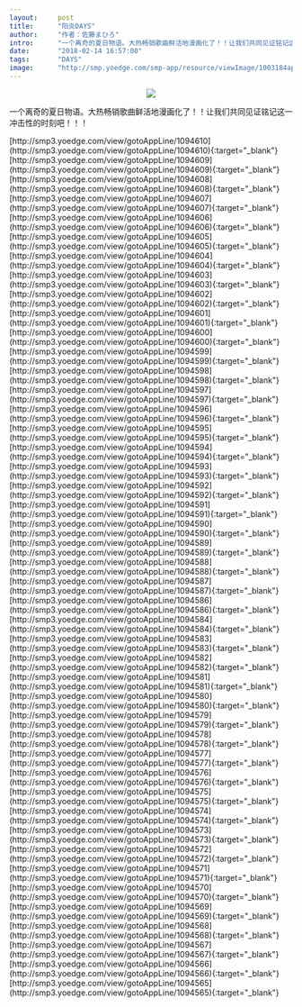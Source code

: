 ```yaml
---
layout:     post
title:      "阳炎DAYS"
author:     "作者：佐藤まひろ"
intro:      "一个离奇的夏日物语。大热畅销歌曲鲜活地漫画化了！！让我们共同见证铭记这一冲击性的时刻吧！！！"
date:       "2018-02-14 16:57:00"
tags:       "DAYS"
image:      "http://smp.yoedge.com/smp-app/resource/viewImage/1003184appline.png"
---
```

<div style="text-align: center">
<p><img src="http://smp.yoedge.com/smp-app/resource/viewImage/1003184appline.png"/></p>
</div>
<p class="post-meta">
<span>一个离奇的夏日物语。大热畅销歌曲鲜活地漫画化了！！让我们共同见证铭记这一冲击性的时刻吧！！！</span>
</p>
[http://smp3.yoedge.com/view/gotoAppLine/1094610](http://smp3.yoedge.com/view/gotoAppLine/1094610){:target="_blank"}
[http://smp3.yoedge.com/view/gotoAppLine/1094609](http://smp3.yoedge.com/view/gotoAppLine/1094609){:target="_blank"}
[http://smp3.yoedge.com/view/gotoAppLine/1094608](http://smp3.yoedge.com/view/gotoAppLine/1094608){:target="_blank"}
[http://smp3.yoedge.com/view/gotoAppLine/1094607](http://smp3.yoedge.com/view/gotoAppLine/1094607){:target="_blank"}
[http://smp3.yoedge.com/view/gotoAppLine/1094606](http://smp3.yoedge.com/view/gotoAppLine/1094606){:target="_blank"}
[http://smp3.yoedge.com/view/gotoAppLine/1094605](http://smp3.yoedge.com/view/gotoAppLine/1094605){:target="_blank"}
[http://smp3.yoedge.com/view/gotoAppLine/1094604](http://smp3.yoedge.com/view/gotoAppLine/1094604){:target="_blank"}
[http://smp3.yoedge.com/view/gotoAppLine/1094603](http://smp3.yoedge.com/view/gotoAppLine/1094603){:target="_blank"}
[http://smp3.yoedge.com/view/gotoAppLine/1094602](http://smp3.yoedge.com/view/gotoAppLine/1094602){:target="_blank"}
[http://smp3.yoedge.com/view/gotoAppLine/1094601](http://smp3.yoedge.com/view/gotoAppLine/1094601){:target="_blank"}
[http://smp3.yoedge.com/view/gotoAppLine/1094600](http://smp3.yoedge.com/view/gotoAppLine/1094600){:target="_blank"}
[http://smp3.yoedge.com/view/gotoAppLine/1094599](http://smp3.yoedge.com/view/gotoAppLine/1094599){:target="_blank"}
[http://smp3.yoedge.com/view/gotoAppLine/1094598](http://smp3.yoedge.com/view/gotoAppLine/1094598){:target="_blank"}
[http://smp3.yoedge.com/view/gotoAppLine/1094597](http://smp3.yoedge.com/view/gotoAppLine/1094597){:target="_blank"}
[http://smp3.yoedge.com/view/gotoAppLine/1094596](http://smp3.yoedge.com/view/gotoAppLine/1094596){:target="_blank"}
[http://smp3.yoedge.com/view/gotoAppLine/1094595](http://smp3.yoedge.com/view/gotoAppLine/1094595){:target="_blank"}
[http://smp3.yoedge.com/view/gotoAppLine/1094594](http://smp3.yoedge.com/view/gotoAppLine/1094594){:target="_blank"}
[http://smp3.yoedge.com/view/gotoAppLine/1094593](http://smp3.yoedge.com/view/gotoAppLine/1094593){:target="_blank"}
[http://smp3.yoedge.com/view/gotoAppLine/1094592](http://smp3.yoedge.com/view/gotoAppLine/1094592){:target="_blank"}
[http://smp3.yoedge.com/view/gotoAppLine/1094591](http://smp3.yoedge.com/view/gotoAppLine/1094591){:target="_blank"}
[http://smp3.yoedge.com/view/gotoAppLine/1094590](http://smp3.yoedge.com/view/gotoAppLine/1094590){:target="_blank"}
[http://smp3.yoedge.com/view/gotoAppLine/1094589](http://smp3.yoedge.com/view/gotoAppLine/1094589){:target="_blank"}
[http://smp3.yoedge.com/view/gotoAppLine/1094588](http://smp3.yoedge.com/view/gotoAppLine/1094588){:target="_blank"}
[http://smp3.yoedge.com/view/gotoAppLine/1094587](http://smp3.yoedge.com/view/gotoAppLine/1094587){:target="_blank"}
[http://smp3.yoedge.com/view/gotoAppLine/1094586](http://smp3.yoedge.com/view/gotoAppLine/1094586){:target="_blank"}
[http://smp3.yoedge.com/view/gotoAppLine/1094584](http://smp3.yoedge.com/view/gotoAppLine/1094584){:target="_blank"}
[http://smp3.yoedge.com/view/gotoAppLine/1094583](http://smp3.yoedge.com/view/gotoAppLine/1094583){:target="_blank"}
[http://smp3.yoedge.com/view/gotoAppLine/1094582](http://smp3.yoedge.com/view/gotoAppLine/1094582){:target="_blank"}
[http://smp3.yoedge.com/view/gotoAppLine/1094581](http://smp3.yoedge.com/view/gotoAppLine/1094581){:target="_blank"}
[http://smp3.yoedge.com/view/gotoAppLine/1094580](http://smp3.yoedge.com/view/gotoAppLine/1094580){:target="_blank"}
[http://smp3.yoedge.com/view/gotoAppLine/1094579](http://smp3.yoedge.com/view/gotoAppLine/1094579){:target="_blank"}
[http://smp3.yoedge.com/view/gotoAppLine/1094578](http://smp3.yoedge.com/view/gotoAppLine/1094578){:target="_blank"}
[http://smp3.yoedge.com/view/gotoAppLine/1094577](http://smp3.yoedge.com/view/gotoAppLine/1094577){:target="_blank"}
[http://smp3.yoedge.com/view/gotoAppLine/1094576](http://smp3.yoedge.com/view/gotoAppLine/1094576){:target="_blank"}
[http://smp3.yoedge.com/view/gotoAppLine/1094575](http://smp3.yoedge.com/view/gotoAppLine/1094575){:target="_blank"}
[http://smp3.yoedge.com/view/gotoAppLine/1094574](http://smp3.yoedge.com/view/gotoAppLine/1094574){:target="_blank"}
[http://smp3.yoedge.com/view/gotoAppLine/1094573](http://smp3.yoedge.com/view/gotoAppLine/1094573){:target="_blank"}
[http://smp3.yoedge.com/view/gotoAppLine/1094572](http://smp3.yoedge.com/view/gotoAppLine/1094572){:target="_blank"}
[http://smp3.yoedge.com/view/gotoAppLine/1094571](http://smp3.yoedge.com/view/gotoAppLine/1094571){:target="_blank"}
[http://smp3.yoedge.com/view/gotoAppLine/1094570](http://smp3.yoedge.com/view/gotoAppLine/1094570){:target="_blank"}
[http://smp3.yoedge.com/view/gotoAppLine/1094569](http://smp3.yoedge.com/view/gotoAppLine/1094569){:target="_blank"}
[http://smp3.yoedge.com/view/gotoAppLine/1094568](http://smp3.yoedge.com/view/gotoAppLine/1094568){:target="_blank"}
[http://smp3.yoedge.com/view/gotoAppLine/1094567](http://smp3.yoedge.com/view/gotoAppLine/1094567){:target="_blank"}
[http://smp3.yoedge.com/view/gotoAppLine/1094566](http://smp3.yoedge.com/view/gotoAppLine/1094566){:target="_blank"}
[http://smp3.yoedge.com/view/gotoAppLine/1094565](http://smp3.yoedge.com/view/gotoAppLine/1094565){:target="_blank"}


